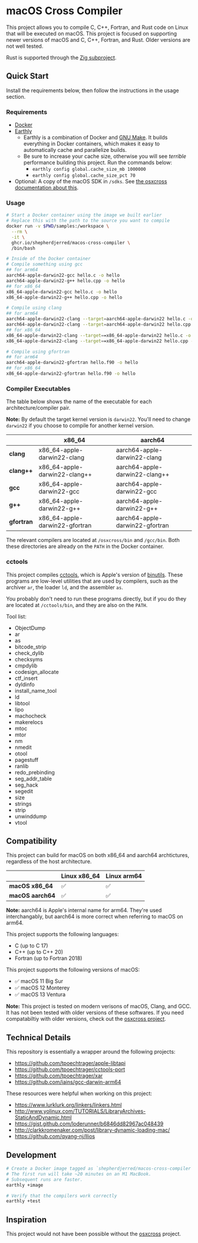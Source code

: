 # macOS Cross Compiler

This project allows you to compile C, C++, Fortran, and Rust code on Linux that will be executed on macOS. This project is focused on supporting newer versions of macOS and C, C++, Fortran, and Rust. Older versions are not well tested.

Rust is supported through the [Zig subproject](zig/).

## Quick Start

Install the requirements below, then follow the instructions in the usage section.

### Requirements

* [Docker](https://docs.docker.com/engine/install/)
* [Earthly](https://earthly.dev/get-earthly)
  * Earthly is a combination of Docker and [GNU Make](https://www.gnu.org/software/make/). It builds everything in Docker containers, which makes it easy to automatically cache and parallelize builds.
  * Be sure to increase your cache size, otherwise you will see _terrible_ performance building this project. Run the commands below:
    * `earthly config global.cache_size_mb 1000000`
    * `earthly config global.cache_size_pct 70`
* Optional: A copy of the macOS SDK in `/sdks`. See [the osxcross documentation about this](https://github.com/tpoechtrager/osxcross#packaging-the-sdk).

### Usage

```bash
# Start a Docker container using the image we built earlier
# Replace this with the path to the source you want to compile
docker run -v $PWD/samples:/workspace \
  --rm \
  -it \
  ghcr.io/shepherdjerred/macos-cross-compiler \
  /bin/bash

# Inside of the Docker container
# Compile something using gcc
## for arm64
aarch64-apple-darwin22-gcc hello.c -o hello
aarch64-apple-darwin22-g++ hello.cpp -o hello
## for x86_64
x86_64-apple-darwin22-gcc hello.c -o hello
x86_64-apple-darwin22-g++ hello.cpp -o hello

# Compile using clang
## for arm64
aarch64-apple-darwin22-clang --target=aarch64-apple-darwin22 hello.c -o hello
aarch64-apple-darwin22-clang --target=aarch64-apple-darwin22 hello.cpp -o hello
## for x86_64
x86_64-apple-darwin22-clang --target==x86_64-apple-darwin22 hello.c -o hello
x86_64-apple-darwin22-clang --target==x86_64-apple-darwin22 hello.cpp -o hello

# Compile using gfortran
## for arm64
aarch64-apple-darwin22-gfortran hello.f90 -o hello
## for x86_64
x86_64-apple-darwin22-gfortran hello.f90 -o hello
```

### Compiler Executables

The table below shows the name of the executable for each architecture/compiler pair.

**Note:** By default the target kernel version is `darwin22`. You'll need to change `darwin22` if you choose to compile for another kernel version.

|          | x86_64                         | aarch64                         |
|----------|--------------------------------|---------------------------------|
| **clang**    | x86_64-apple-darwin22-clang    | aarch64-apple-darwin22-clang    |
| **clang++**  | x86_64-apple-darwin22-clang++  | aarch64-apple-darwin22-clang++  |
| **gcc**      | x86_64-apple-darwin22-gcc      | aarch64-apple-darwin22-gcc      |
| **g++**      | x86_64-apple-darwin22-g++      | aarch64-apple-darwin22-g++      |
| **gfortran** | x86_64-apple-darwin22-gfortran | aarch64-apple-darwin22-gfortran |

The relevant compilers are located at `/osxcross/bin` and `/gcc/bin`. Both these directories are already on the `PATH` in the Docker container.

### cctools

This project compiles [cctools](https://github.com/tpoechtrager/cctools-port), which is Apple's version of [binutils](https://www.gnu.org/software/binutils/). These programs are low-level utilities that are used by compilers, such as the archiver `ar`, the loader `ld`, and the assembler `as`.

You probably don't need to run these programs directly, but if you do they are located at `/cctools/bin`, and they are also on the `PATH`.

Tool list:

* ObjectDump
* ar
* as
* bitcode_strip
* check_dylib
* checksyms
* cmpdylib
* codesign_allocate
* ctf_insert
* dyldinfo
* install_name_tool
* ld
* libtool
* lipo
* machocheck
* makerelocs
* mtoc
* mtor
* nm
* nmedit
* otool
* pagestuff
* ranlib
* redo_prebinding
* seg_addr_table
* seg_hack
* segedit
* size
* strings
* strip
* unwinddump
* vtool

## Compatibility

This project can build for macOS on both x86_64 and aarch64 archtictures, regardless of the host architecture.

|              | Linux x86_64 | Linux arm64 |
|--------------|--------------|-------------|
| **macOS x86_64** | ✅            | ✅           |
| **macOS aarch64**  | ✅            | ✅           |

**Note:** aarch64 is Apple's internal name for arm64. They're used interchangably, but aarch64 is more correct when referring to macOS on arm64.

This project supports the following languages:

* C (up to C 17)
* C++ (up to C++ 20)
* Fortran (up to Fortran 2018)

This project supports the following versions of macOS:

* ✅ macOS 11 Big Sur
* ✅ macOS 12 Monterey
* ✅ macOS 13 Ventura

**Note:** This project is tested on modern verisons of macOS, Clang, and GCC. It has not been tested with older versions of these softwares. If you need compatabiltiy with older versions, check out the [osxcross project](https://github.com/tpoechtrager/osxcross).

## Technical Details

This repository is essentially a wrapper around the following projects:

* <https://github.com/tpoechtrager/apple-libtapi>
* <https://github.com/tpoechtrager/cctools-port>
* <https://github.com/tpoechtrager/xar>
* <https://github.com/iains/gcc-darwin-arm64>

These resources were helpful when working on this project:

* <https://www.lurklurk.org/linkers/linkers.html>
* <http://www.yolinux.com/TUTORIALS/LibraryArchives-StaticAndDynamic.html>
* <https://gist.github.com/loderunner/b6846dd82967ac048439>
* <http://clarkkromenaker.com/post/library-dynamic-loading-mac/>
* <https://github.com/qyang-nj/llios>

## Development

```bash
# Create a Docker image tagged as `shepherdjerred/macos-cross-compiler`
# The first run will take ~20 minutes on an M1 MacBook.
# Subsequent runs are faster.
earthly +image

# Verify that the compilers work correctly
earthly +test
```

## Inspiration

This project would not have been possible without the [osxcross](https://github.com/tpoechtrager/osxcross) project.
